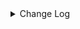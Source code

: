 <details><summary> Change Log </summary>

| Change | Commit | Version |
| --- | --- | --- |
|fix code style|https://github.com/apache/seatunnel/commit/d62342aa5| dev |
|[maven-release-plugin] prepare for next development iteration|https://github.com/apache/seatunnel/commit/dca66b78d| dev |
|[maven-release-plugin] prepare release 2.3.10|https://github.com/apache/seatunnel/commit/5c8a4c03d|2.3.10|
|[improve] fake source options (#8950)|https://github.com/apache/seatunnel/commit/f8c47fb5f|2.3.10|
|[Improve] restruct connector common options (#8634)|https://github.com/apache/seatunnel/commit/f3499a6ee|2.3.10|
|[Feature][API] Support timestamp with timezone offset (#8367)|https://github.com/apache/seatunnel/commit/e18bfeabd|2.3.9|
|[Improve][dist]add shade check rule (#8136)|https://github.com/apache/seatunnel/commit/51ef80001|2.3.9|
|[Improve][API] Unified tables_configs and table_list (#8100)|https://github.com/apache/seatunnel/commit/84c0b8d66|2.3.9|
|[Feature][Core] Rename `result_table_name`/`source_table_name` to `plugin_input/plugin_output` (#8072)|https://github.com/apache/seatunnel/commit/c7bbd322d|2.3.9|
|[Improve][Fake] Improve memory usage when split size is large (#7821)|https://github.com/apache/seatunnel/commit/2d41b024c|2.3.9|
|[Improve][Connector-V2] Time supports default value (#7639)|https://github.com/apache/seatunnel/commit/33978689f|2.3.8|
|[Improve][Connector-V2] Fake supports column configuration (#7503)|https://github.com/apache/seatunnel/commit/39162a4e0|2.3.8|
|[Feature][Core] Add event notify for all connector (#7501)|https://github.com/apache/seatunnel/commit/d71337b0e|2.3.8|
|[Improve][Connector-V2] update vectorType (#7446)|https://github.com/apache/seatunnel/commit/1bba72385|2.3.8|
|[Feature][Connector-V2] Fake Source support produce vector data (#7401)|https://github.com/apache/seatunnel/commit/6937d10ac|2.3.8|
|[Feature][Kafka] Support multi-table source read  (#5992)|https://github.com/apache/seatunnel/commit/60104602d|2.3.6|
|[Feature][Doris] Add Doris type converter (#6354)|https://github.com/apache/seatunnel/commit/518999184|2.3.6|
|[Feature][Core] Support event listener for job (#6419)|https://github.com/apache/seatunnel/commit/831d0022e|2.3.5|
|[Fix][FakeSource] fix random from template not include the latest value issue (#6438)|https://github.com/apache/seatunnel/commit/6ec16ac46|2.3.5|
|[Improve][Catalog] Use default tablepath when can not get the tablepath from source config (#6276)|https://github.com/apache/seatunnel/commit/f8158bb80|2.3.4|
|[Improve][Connector-V2] Replace CommonErrorCodeDeprecated.JSON_OPERATION_FAILED (#5978)|https://github.com/apache/seatunnel/commit/456cd1771|2.3.4|
|FakeSource support generate different CatalogTable for MultipleTable (#5766)|https://github.com/apache/seatunnel/commit/a8b93805e|2.3.4|
|[Improve][Common] Introduce new error define rule (#5793)|https://github.com/apache/seatunnel/commit/9d1b2582b|2.3.4|
|[Improve] Add default implement for `SeaTunnelSource::getProducedType` (#5670)|https://github.com/apache/seatunnel/commit/a04add699|2.3.4|
|Support config tableIdentifier for schema (#5628)|https://github.com/apache/seatunnel/commit/652921fb7|2.3.4|
|[Feature] Add `table-names` from FakeSource/Assert to produce/assert multi-table (#5604)|https://github.com/apache/seatunnel/commit/2c67cd8f3|2.3.4|
|Support config column/primaryKey/constraintKey in schema (#5564)|https://github.com/apache/seatunnel/commit/eac76b4e5|2.3.4|
|[Improve][CheckStyle] Remove useless &#x27;SuppressWarnings&#x27; annotation of checkstyle. (#5260)|https://github.com/apache/seatunnel/commit/51c0d709b|2.3.4|
|[improve][zeta] fix zeta bugs|https://github.com/apache/seatunnel/commit/3a82e8b39|2.3.1|
|[chore] Code format with spotless plugin.|https://github.com/apache/seatunnel/commit/291214ad6|2.3.1|
|Merge branch &#x27;dev&#x27; into merge/cdc|https://github.com/apache/seatunnel/commit/4324ee191|2.3.1|
|[Improve][Project] Code format with spotless plugin.|https://github.com/apache/seatunnel/commit/423b58303|2.3.1|
|[improve][api] Refactoring schema parse (#4157)|https://github.com/apache/seatunnel/commit/b2f573a13|2.3.1|
|[Improve][build] Give the maven module a human readable name (#4114)|https://github.com/apache/seatunnel/commit/d7cd60105|2.3.1|
|[Improve][Project] Code format with spotless plugin. (#4101)|https://github.com/apache/seatunnel/commit/a2ab16656|2.3.1|
|[Improve][Connector-fake] Optimizing Data Generation Strategies refer to #4004 (#4061)|https://github.com/apache/seatunnel/commit/c7c596a6d|2.3.1|
|[Improve][Connector-V2][Fake] Improve fake connector (#3932)|https://github.com/apache/seatunnel/commit/31f12431d|2.3.1|
|[Feature][Connector-v2][StarRocks] Support write cdc changelog event(INSERT/UPDATE/DELETE) (#3865)|https://github.com/apache/seatunnel/commit/8e3d158c0|2.3.1|
|[Feature][Connector] add get source method to all source connector (#3846)|https://github.com/apache/seatunnel/commit/417178fb8|2.3.1|
|[Feature][API &amp; Connector &amp; Doc] add parallelism and column projection interface (#3829)|https://github.com/apache/seatunnel/commit/b9164b8ba|2.3.1|
|[Hotfix][OptionRule] Fix option rule about all connectors (#3592)|https://github.com/apache/seatunnel/commit/226dc6a11|2.3.0|
|[Improve][Connector-V2][Fake] Unified exception for fake source connector (#3520)|https://github.com/apache/seatunnel/commit/f371ad582|2.3.0|
|[Connector-V2] [Fake] Add Fake TableSourceFactory (#3345)|https://github.com/apache/seatunnel/commit/74b61c33a|2.3.0|
|[Connector-V2] [ElasticSearch] Add ElasticSearch Source/Sink Factory (#3325)|https://github.com/apache/seatunnel/commit/38254e3f2|2.3.0|
|[Improve] [Engine] Improve Engine performance. (#3216)|https://github.com/apache/seatunnel/commit/7393c4732|2.3.0|
|[hotfix][connector][fake] fix FakeSourceSplitEnumerator assigning duplicate splits when restoring (#3112)|https://github.com/apache/seatunnel/commit/98b1feda8|2.3.0-beta|
|[improve][connector][fake] supports setting the number of split rows and reading interval (#3098)|https://github.com/apache/seatunnel/commit/efabe6af7|2.3.0-beta|
|[feature][connector][fake] Support mutil splits for fake source connector (#2974)|https://github.com/apache/seatunnel/commit/c28c44b7c|2.3.0-beta|
|[E2E][ST-Engine] Add test data consistency in 3 node cluster and fix bug (#3038)|https://github.com/apache/seatunnel/commit/97400a6f1|2.3.0-beta|
|[Improve][all] change Log to @Slf4j (#3001)|https://github.com/apache/seatunnel/commit/6016100f1|2.3.0-beta|
|[Improve][Connector-V2] Improve fake source connector (#2944)|https://github.com/apache/seatunnel/commit/044f62ef3|2.3.0-beta|
|[Improve][Connector-v2-Fake]Supports direct definition of data values(row) (#2839)|https://github.com/apache/seatunnel/commit/b7d9dde6c|2.3.0-beta|
|[Connector-V2] [ElasticSearch] Fix ElasticSearch Connector V2 Bug (#2817)|https://github.com/apache/seatunnel/commit/2fcbbf464|2.2.0-beta|
|[DEV][Api] Replace SeaTunnelContext with JobContext and remove singleton pattern (#2706)|https://github.com/apache/seatunnel/commit/cbf82f755|2.2.0-beta|
|[Bug] [connector-fake] Fake date calculation error(#2573)|https://github.com/apache/seatunnel/commit/9ea01298f|2.2.0-beta|
|[Bug][ConsoleSinkV2]fix fieldToString StackOverflow and add Unit-Test (#2545)|https://github.com/apache/seatunnel/commit/6f8709456|2.2.0-beta|
|[chore][connector-common] Rename SeatunnelSchema to SeaTunnelSchema (#2538)|https://github.com/apache/seatunnel/commit/7dc2a2738|2.2.0-beta|
|[Imporve][Fake-Connector-V2]support user-defined-schmea and random data for fake-table  (#2406)|https://github.com/apache/seatunnel/commit/a5447528c|2.2.0-beta|
|[api-draft][Optimize] Optimize module name (#2062)|https://github.com/apache/seatunnel/commit/f79e3112b|2.2.0-beta|

</details>
